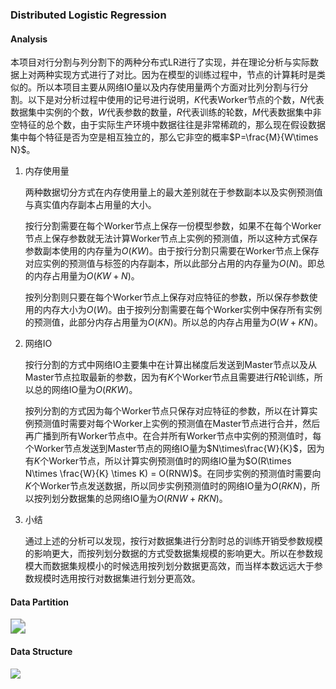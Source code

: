 ### Distributed Logistic Regression

#### Analysis

本项目对行分割与列分割下的两种分布式LR进行了实现，并在理论分析与实际数据上对两种实现方式进行了对比。因为在模型的训练过程中，节点的计算耗时是类似的。所以本项目主要从网络IO量以及内存使用量两个方面对比列分割与行分割。以下是对分析过程中使用的记号进行说明，$K$代表Worker节点的个数，$N$代表数据集中实例的个数，$W$代表参数的数量，$R$代表训练的轮数，$M$代表数据集中非空特征的总个数，由于实际生产环境中数据往往是非常稀疏的，那么现在假设数据集中每个特征是否为空是相互独立的，那么它非空的概率$P=\frac{M}{W\times N}$。

1. 内存使用量

   两种数据切分方式在内存使用量上的最大差别就在于参数副本以及实例预测值与真实值内存副本占用量的大小。

   按行分割需要在每个Worker节点上保存一份模型参数，如果不在每个Worker节点上保存参数就无法计算Worker节点上实例的预测值，所以这种方式保存参数副本使用的内存量为$O(KW)$。由于按行分割只需要在Worker节点上保存对应实例的预测值与标签的内存副本，所以此部分占用的内存量为$O( N)$。即总的内存占用量为$O(KW + N)$。

   按列分割则只要在每个Worker节点上保存对应特征的参数，所以保存参数使用的内存大小为$O(W)$。由于按列分割需要在每个Worker实例中保存所有实例的预测值，此部分内存占用量为$O(KN)$。所以总的内存占用量为$O(W + KN)$。

2. 网络IO

   按行分割的方式中网络IO主要集中在计算出梯度后发送到Master节点以及从Master节点拉取最新的参数，因为有$K$个Worker节点且需要进行$R$轮训练，所以总的网络IO量为$O(RKW)$。

   按列分割的方式因为每个Worker节点只保存对应特征的参数，所以在计算实例预测值时需要对每个Worker上实例的预测值在Master节点进行合并，然后再广播到所有Worker节点中。在合并所有Worker节点中实例的预测值时，每个Worker节点发送到Master节点的网络IO量为$N\times\frac{W}{K}$，因为有$K$个Worker节点，所以计算实例预测值时的网络IO量为$O(R\times N\times \frac{W}{K} \times K) = O(RNW)$。在同步实例的预测值时需要向$K$个Worker节点发送数据，所以同步实例预测值时的网络IO量为$O(RKN)$，所以按列划分数据集的总网络IO量为$O(RNW + RKN)$。

3. 小结

   通过上述的分析可以发现，按行对数据集进行分割时总的训练开销受参数规模的影响更大，而按列划分数据的方式受数据集规模的影响更大。所以在参数规模大而数据集规模小的时候选用按列划分数据更高效，而当样本数远远大于参数规模时选用按行对数据集进行划分更高效。

#### Data Partition

<img src="C:\Users\Administrator\Desktop\DistributedSystem\lr\system_design\data_split.svg" style="zoom:150%;" />

#### Data Structure

![](C:\Users\Administrator\Desktop\DistributedSystem\lr\system_design\data_organization.svg)
